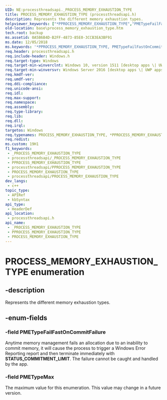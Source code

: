 ```yaml
---
UID: NE:processthreadsapi._PROCESS_MEMORY_EXHAUSTION_TYPE
title: PROCESS_MEMORY_EXHAUSTION_TYPE (processthreadsapi.h)
description: Represents the different memory exhaustion types.
helpviewer_keywords: ["*PPROCESS_MEMORY_EXHAUSTION_TYPE","PMETypeFailFastOnCommitFailure","PMETypeMax","PPROCESS_MEMORY_EXHAUSTION_TYPE","PPROCESS_MEMORY_EXHAUSTION_TYPE enumeration pointer","PROCESS_MEMORY_EXHAUSTION_TYPE","PROCESS_MEMORY_EXHAUSTION_TYPE enumeration","base.process_memory_exhaustion_type","processthreadsapi/ PMETypeFailFastOnCommitFailure","processthreadsapi/ PMETypeMax","processthreadsapi/PPROCESS_MEMORY_EXHAUSTION_TYPE","processthreadsapi/PROCESS_MEMORY_EXHAUSTION_TYPE"]
old-location: base\process_memory_exhaustion_type.htm
tech.root: backup
ms.assetid: 0A5B6B4D-B2FF-4873-85E0-3CCB3EA3BF91
ms.date: 12/05/2018
ms.keywords: '*PPROCESS_MEMORY_EXHAUSTION_TYPE, PMETypeFailFastOnCommitFailure, PMETypeMax, PPROCESS_MEMORY_EXHAUSTION_TYPE, PPROCESS_MEMORY_EXHAUSTION_TYPE enumeration pointer, PROCESS_MEMORY_EXHAUSTION_TYPE, PROCESS_MEMORY_EXHAUSTION_TYPE enumeration, base.process_memory_exhaustion_type, processthreadsapi/ PMETypeFailFastOnCommitFailure, processthreadsapi/ PMETypeMax, processthreadsapi/PPROCESS_MEMORY_EXHAUSTION_TYPE, processthreadsapi/PROCESS_MEMORY_EXHAUSTION_TYPE'
req.header: processthreadsapi.h
req.include-header: Windows.h
req.target-type: Windows
req.target-min-winverclnt: Windows 10, version 1511 [desktop apps \| UWP apps]
req.target-min-winversvr: Windows Server 2016 [desktop apps \| UWP apps]
req.kmdf-ver: 
req.umdf-ver: 
req.ddi-compliance: 
req.unicode-ansi: 
req.idl: 
req.max-support: 
req.namespace: 
req.assembly: 
req.type-library: 
req.lib: 
req.dll: 
req.irql: 
targetos: Windows
req.typenames: PROCESS_MEMORY_EXHAUSTION_TYPE, *PPROCESS_MEMORY_EXHAUSTION_TYPE
req.redist: 
ms.custom: 19H1
f1_keywords:
 - _PROCESS_MEMORY_EXHAUSTION_TYPE
 - processthreadsapi/_PROCESS_MEMORY_EXHAUSTION_TYPE
 - PPROCESS_MEMORY_EXHAUSTION_TYPE
 - processthreadsapi/PPROCESS_MEMORY_EXHAUSTION_TYPE
 - PROCESS_MEMORY_EXHAUSTION_TYPE
 - processthreadsapi/PROCESS_MEMORY_EXHAUSTION_TYPE
dev_langs:
 - c++
topic_type:
 - APIRef
 - kbSyntax
api_type:
 - HeaderDef
api_location:
 - processthreadsapi.h
api_name:
 - _PROCESS_MEMORY_EXHAUSTION_TYPE
 - PPROCESS_MEMORY_EXHAUSTION_TYPE
 - PROCESS_MEMORY_EXHAUSTION_TYPE
---
```


# PROCESS_MEMORY_EXHAUSTION_TYPE enumeration


## -description

Represents the different memory exhaustion types.

## -enum-fields

### -field PMETypeFailFastOnCommitFailure

Anytime memory management fails an allocation due to an inability to commit memory, it will cause the process to trigger a Windows Error Reporting report and then terminate immediately with <b>STATUS_COMMITMENT_LIMIT</b>. 
The failure cannot be caught and handled by the app.

### -field PMETypeMax

The maximum value for this enumeration. This value may change in a future version.

